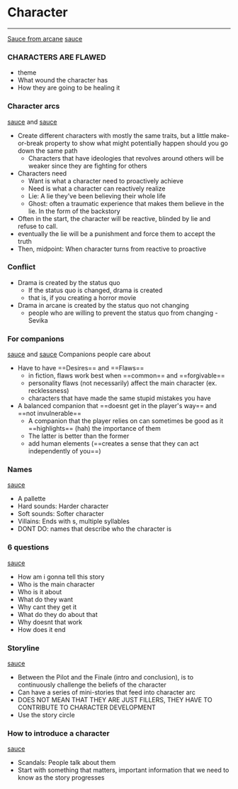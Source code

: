 # Character
---
[Sauce from arcane](https://www.youtube.com/watch?v=n74GORE8Ku8&ab_channel=schnee)
[sauce](https://www.youtube.com/watch?v=RrQDfZUJhXk&list=TLPQMjYwMzIwMjLetIesSPlZiA&index=6&ab_channel=FilmCourage)

### CHARACTERS ARE FLAWED
- theme
- What wound the character has
- How they are going to be healing it

### Character arcs
[sauce](https://www.youtube.com/watch?v=DukMwCPhd3Y&list=PLWsRpww9tleHetR_kI-tMku4z9jZ40BzN&index=8&t=4s&ab_channel=ThinkStory) and [sauce](https://www.youtube.com/watch?v=Zci-54NbeMo&ab_channel=ThinkStory)
- Create different characters with mostly the same traits, but a little make-or-break property to show what might potentially happen should you go down the same path
	- Characters that have ideologies that revolves around others will be weaker since they are fighting for others
- Characters need
	- Want is what a character need to proactively achieve
	- Need is what a character can reactively realize
	- Lie: A lie they've been believing their whole life
	- Ghost: often a traumatic experience that makes them believe in the lie. In the form of the backstory
- Often in the start, the character will be reactive, blinded by lie and refuse to call.
- eventually the lie will be a punishment and force them to accept the truth
- Then, midpoint: When character turns from reactive to proactive

### Conflict
- Drama is created by the status quo
	- If the status quo is changed, drama is created
	- that is, if you creating a horror movie
- Drama in arcane is created by the status quo not changing
	- people who are willing to prevent the status quo from changing - Sevika

### For companions
[sauce](https://www.youtube.com/watch?v=0iPyq6a3jsY&ab_channel=Razbuten) and [sauce](https://www.youtube.com/watch?v=tIze-mre0ss&t=298s&ab_channel=DesignDoc)
Companions people care about
- Have to have ==Desires== and ==Flaws==
	- in fiction, flaws work best when ==common== and ==forgivable==
	- personality flaws (not necessarily) affect the main character (ex. recklessness)
	- characters that have made the same stupid mistakes you have
- A balanced companion that ==doesnt get in the player's way== and ==not invulnerable==
	- A companion that the player relies on can sometimes be good as it ==highlights== (hah) the importance of them
	- The latter is better than the former
	- add human elements (==creates a sense that they can act independently of you==)

### Names
[sauce](https://www.youtube.com/watch?v=iPyueEUn3XE&list=TLPQMjYwMzIwMjLetIesSPlZiA&index=6&ab_channel=FilmCourage)
- A pallette
- Hard sounds: Harder character
- Soft sounds: Softer character
- Villains: Ends with s, multiple syllables
- DONT DO: names that describe who the character is

### 6 questions
[sauce](https://www.youtube.com/watch?v=uL0atQFZzL8&list=TLPQMjYwMzIwMjLetIesSPlZiA&index=9&ab_channel=FilmCourage)
- How am i gonna tell this story
- Who is the main character
- Who is it about
- What do they want
- Why cant they get it
- What do they do about that
- Why doesnt that work
- How does it end

### Storyline
[sauce](https://www.youtube.com/watch?v=HIiB50hZ0TA&ab_channel=TylerMowery)
- Between the Pilot and the Finale (intro and conclusion), is to continuously challenge the beliefs of the character
- Can have a series of mini-stories that feed into character arc
- DOES NOT MEAN THAT THEY ARE JUST FILLERS, THEY HAVE TO CONTRIBUTE TO CHARACTER DEVELOPMENT
- Use the story circle

### How to introduce a character
[sauce](https://www.youtube.com/watch?v=WTytayCi-wE&ab_channel=FilmCourage)
- Scandals: People talk about them
- Start with something that matters, important information that we need to know as the story progresses